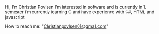 Hi, I’m Christian Povlsen
I’m interested in software and is currently in 1. semester
I’m currently learning C and have experience with C#, HTML and javascript

How to reach me: "Christianpovlsen01@gmail.com"
